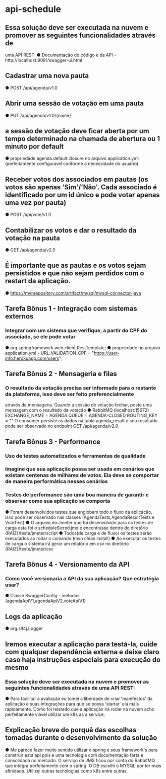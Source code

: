 # api-schedule


## Essa solução deve ser executada na nuvem e promover as seguintes funcionalidades através de
uma API REST: 
● Documentação do código e da API -  http://localhost:8091/swagger-ui.html


## Cadastrar uma nova pauta
● POST /api/agenda/v1.0

## Abrir uma sessão de votação em uma pauta
●  PUT /api/agenda/v1.0/{name}
## a sessão de votação deve ficar aberta por um tempo determinado na chamada de abertura ou 1 minuto por default
●  propriedade agenda.default.closure no arquivo application.yml (perfeitamente configuravel conforme a necessidade do usuário)


## Receber votos dos associados em pautas (os votos são apenas 'Sim'/'Não'. Cada associado é identificado por um id único e pode votar apenas uma vez por pauta)
● POST /api/vote/v1.0

## Contabilizar os votos e dar o resultado da votação na pauta
●  GET /api/agenda/v2.0

## É importante que as pautas e os votos sejam persistidos e que não sejam perdidos com o restart da aplicação.
● https://mvnrepository.com/artifact/mysql/mysql-connector-java

## Tarefa Bônus 1 - Integração com sistemas externos
### Integrar com um sistema que verifique, a partir do CPF do associado, se ele pode votar
●  org.springframework.web.client.RestTemplate;
●  propriedade no arquivo application.yml - URL_VALIDATION_CPF = "https://user-info.herokuapp.com/users"; 

## Tarefa Bônus 2 - Mensageria e filas
### O resultado da votação precisa ser informado para o restante da plataforma, isso deve ser feito preferencialmente 
através de mensageria. Quando a sessão de votação fechar, poste uma mensagem com o resultado da votação
●  RabbitMQ (localhost:15672)
   EXCHANGE_NAME = AGENDA
   QUEUE = AGENDA-CLOSED
   ROUTING_KEY = ""
O consumer persiste os dados na table agenda_result e seu resultado pode ser observado no endpoint GET /api/agenda/v2.0


## Tarefa Bônus 3 - Performance
### Uso de testes automatizados e ferramentas de qualidade
###  Imagine que sua aplicação possa ser usada em cenários que existam centenas de milhares de votos. Ela deve se comportar de maneira performática nesses cenários
### Testes de performance são uma boa maneira de garantir e observar como sua aplicação se comporta
●  Foram desenvolvidos testes que englobam todo o fluxo da aplicação, isso pode ser observado nas classes  (AgendaTests,AgendaResultTests e VoteTest)
●  O arquivo do Jmeter que foi desenvolvido para os testes de carga esta foi o scheduleSicred.jmx e encontrasse dentro do diretório {RAIZ}/teste/jmeter/script
●  Todos(de carga e de fluxo) os testes serão executados ao rodar o comando (mvn clean install)
●  Ao executar os testes de carga o sistema irá gerar um relatório em csv no diretório {RAIZ}/teste/jmeter/csv

## Tarefa Bônus 4 - Versionamento da API
###  Como você versionaria a API da sua aplicação? Que estratégia usar?
● Classe SwaggerConfig - metodos {agendaApiV1,agendaApiV2,voteApiV1}

## Logs da aplicação
● org.slf4j.Logger

## Iremos executar a aplicação para testá-la, cuide com qualquer dependência externa e deixe claro caso haja instruções especiais para execução do mesmo
### Essa solução deve ser executada na nuvem e promover as seguintes funcionalidades através de uma API REST:

●  Para facilitar a avaliação eu tomei a liberdade de criar 'manifestos' da aplicação e suas integrações
para  que se possa 'startar' ela mais rapidamente.
Como foi relatado que a aplicação irá rodar na nuvem acho perfeitamente viável utilizar um k8s as a service.

## Explicação breve do porquê das escolhas tomadas durante o desenvolvimento da solução

●  Me parece fazer muito sentido utilizar o spring e seus framework's para construir esta api pois e uma tecnologia com
documentação farta e consolidada no mercado. O serviço de JMS ficou por conta do RabbitMQ que integra perfeitamente com 
o spring. O DB escolhi o MYSQL por ter mais afinidade. Utilizei outras tecnologias como k8s entre outras.